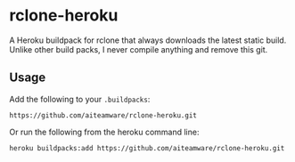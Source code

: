 # rclone-heroku

A Heroku buildpack for rclone that always downloads the latest static build.
Unlike other build packs, I never compile anything and remove this git.

## Usage

Add the following to your `.buildpacks`:

```
https://github.com/aiteamware/rclone-heroku.git
```

Or run the following from the heroku command line:

```
heroku buildpacks:add https://github.com/aiteamware/rclone-heroku.git
